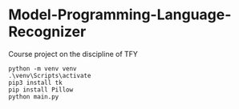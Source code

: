 # Model-Programming-Language-Recognizer
Course project on the discipline of TFY


```
python -m venv venv    
.\venv\Scripts\activate
pip3 install tk 
pip install Pillow 
python main.py
```